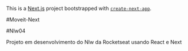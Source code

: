 This is a [Next.js](https://nextjs.org/) project bootstrapped with [`create-next-app`](https://github.com/vercel/next.js/tree/canary/packages/create-next-app).

#Moveit-Next

#Nlw04

Projeto em desenvolvimento do Nlw da Rocketseat usando React e Next